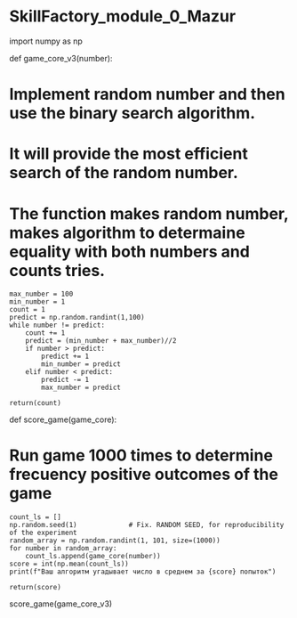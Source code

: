 # SkillFactory_module_0_Mazur

import numpy as np


def game_core_v3(number):
    
#  Implement random number and then use the binary search algorithm.  
#  It will provide the most efficient search of the random number.
#  The function  makes random number, makes algorithm to determaine equality with both numbers and counts tries.

    max_number = 100
    min_number = 1
    count = 1                           
    predict = np.random.randint(1,100)   
    while number != predict:
        count += 1    
        predict = (min_number + max_number)//2
        if number > predict:
            predict += 1
            min_number = predict  
        elif number < predict: 
            predict -= 1
            max_number = predict
            
    return(count)


def score_game(game_core):
    
#  Run game 1000 times to determine frecuency positive outcomes of the game 

    count_ls = []
    np.random.seed(1)             # Fix. RANDOM SEED, for reproducibility of the experiment 
    random_array = np.random.randint(1, 101, size=(1000))
    for number in random_array:
        count_ls.append(game_core(number))
    score = int(np.mean(count_ls))
    print(f"Ваш алгоритм угадывает число в среднем за {score} попыток")
    
    return(score)


score_game(game_core_v3)
